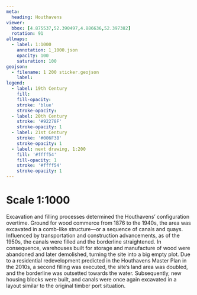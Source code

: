 ```yaml
---
meta:
  heading: Houthavens
viewer:
  bbox: [4.875537,52.390497,4.886636,52.397382]
  rotation: 91
allmaps:
  - label: 1:1000
    annotation: 1_1000.json
    opacity: 100
    saturation: 100
geojson:
  - filename: 1 200 sticker.geojson
    label: 
legend:
  - label: 19th Century
    fill:
    fill-opacity:
    stroke: 'blue'
    stroke-opacity:
  - label: 20th Century
    stroke: '#92278F'
    stroke-opacity: 1
  - label: 21st Century
    stroke: '#006F3B'
    stroke-opacity: 1
  - label: next drawing, 1:200
    fill: '#ffff54'
    fill-opacity: 1
    stroke: '#ffff54'
    stroke-opacity: 1
---
```

# Scale 1:1000

Excavation and filling processes determined the Houthavens’ configuration overtime. Ground for wood commerce from 1876 to the 1940s, the area was excavated in a comb-like structure—or a sequence of canals and quays. Influenced by transportation and construction advancements, as of the 1950s, the canals were filled and the borderline straightened. In consequence, warehouses built for storage and manufacture of wood were abandoned and later demolished, turning the site into a big empty plot. Due to a residential redevelopment predicted in the Houthavens Master Plan in the 2010s, a second filling was executed, the site’s land area was doubled, and the borderline was outsetted towards the water. Subsequently, new housing blocks were built, and canals were once again excavated in a layout similar to the original timber port situation.